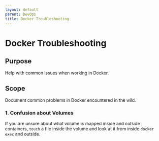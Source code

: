 ```yaml
---
layout: default
parent: DevOps
title: Docker Troubleshooting
---
```



# Docker Troubleshooting

## Purpose

Help with common issues when working in Docker.

## Scope

Document common problems in Docker encountered in the wild.

### 1. Confusion about Volumes

If you are unsure about what volume is mapped inside and outside containers, `touch` a file inside the volume and look at it from inside `docker exec` and outside.

